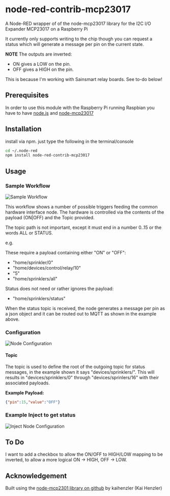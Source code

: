 node-red-contrib-mcp23017
=========================

A Node-RED wrapper of of the node-mcp23017 library for the I2C I/O Expander MCP23017 on a Raspberry Pi

It currently only supports writing to the chip though you can request a status which will generate a message per pin on the current state.

**NOTE** The outputs are inverted:

* ON gives a LOW on the pin.
* OFF gives a HIGH on the pin.

This is because I'm working with Sainsmart relay boards. See to-do below!

## Prerequisites

In order to use this module with the Raspberry Pi running Raspbian you have to have [node.js](https://nodejs.org/) and [node-mcp23017](https://github.com/kaihenzler/node-mcp23017)

## Installation

install via npm. just type the following in the terminal/console

````bash
cd ~/.node-red
npm install node-red-contrib-mcp23017
````

## Usage

### Sample Workflow
![Sample Workflow](https://github.com/afulki/node-red-contrib-mcp23017/raw/master/workflow.png)

This workflow shows a number of possible triggers feeding the common hardware interface node. 
The hardware is controlled via the contents of the payload (ON|OFF) and the Topic provided.

The topic path is not important, except it must end in a number 0..15 or the words ALL or STATUS.

e.g.

These require a payload containing either "ON" or "OFF":

* "home/sprinkler/0"
* "home/devices/control/relay/10"
* "5"
* "home/sprinklers/all"

Status does not need or rather ignores the payload:

* "home/sprinklers/status"

When the status topic is received, the node generates a message per pin as a json object and it can be routed out to MQTT as shown in the example above.

### Configuration
![Node Configuration](https://github.com/afulki/node-red-contrib-mcp23017/raw/master/configure.png)

#### Topic

The topic is used to define the root of the outgoing topic for status messages, in the example shown it says "devices/sprinklers/".
This will results in "devices/sprinklers/0" through "devices/sprinlers/16" with their associated payloads.

**Example Payload:**
````json
{"pin":15,"value":"OFF"}
````

### Example Inject to get status
![Inject Node Configuration](https://github.com/afulki/node-red-contrib-mcp23017/raw/master/get-status.png)

## To Do

I want to add a checkbox to allow the ON/OFF to HIGH/LOW mapping to be inverted, to allow a more logical ON -> HIGH, OFF -> LOW.



## Acknowledgement

Built using the [node-mcp2301 library on github](https://github.com/kaihenzler/node-mcp23017) by kaihenzler (Kai Henzler)

